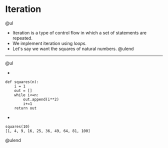 
# Iteration
@ul
* Iteration is a type of control flow in which a set of statements are repeated. 
* We implement iteration using _loops_.
* Let's say we want the squares of natural numbers.
@ulend
---
@ul

- 
```
def squares(n):
    i = 1  
    out = []  
    while i<=n:  
        out.append(i**2)  
        i+=1  
    return out  
```

-
```
squares(10)
[1, 4, 9, 16, 25, 36, 49, 64, 81, 100]
```
@ulend

